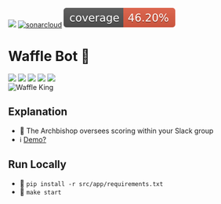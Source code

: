 <a><img src="https://github.com/jrsmth/waffle-bot/actions/workflows/main.yaml/badge.svg"></a>
<a>[![sonarcloud](https://sonarcloud.io/api/project_badges/measure?project=jrsmth_waffle-bot&metric=alert_status)](https://sonarcloud.io/summary/new_code?id=jrsmth_waffle-bot)</a>
<a><img src="./documentation/coverage/coverage.svg"></a>

# Waffle Bot 🤖
<a href="https://slack.com/intl/en-gb"><img src="https://img.shields.io/badge/Slack-b53ec4?logo=slack&logoColor=e65ee5"></a>
<a href="https://www.python.org/"><img src="https://img.shields.io/badge/python-bea234?logo=python&logoColor=ffdd54"></a>
<a href="https://redis.io/"><img src="https://img.shields.io/badge/redis-%23970d0d.svg?logo=redis&logoColor=red"></a>
<a href="https://github.com/features/actions"><img src="https://img.shields.io/badge/github%20actions-%23131386.svg?logo=githubactions&logoColor=blue"></a>
<a href="https://render.com/"><img src="https://img.shields.io/badge/Render-%231ea71e.svg?logo=render&logoColor=greeen"></a>
<br>
<img alt="Waffle King" width=800 src="https://github.com/jrsmth/waffle-bot/assets/34093915/cf1eef3e-eed6-4abb-a438-fa8a0de590ac">

## Explanation
- 🧇 The Archbishop oversees scoring within your Slack group
- ℹ️ [Demo?]()

## Run Locally
- 🔧 `pip install -r src/app/requirements.txt`
- 🚀 `make start`
